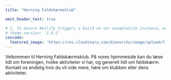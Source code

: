 ```yaml
---
title: "Herning Faldskærmsklub"

omit_header_text: true

# 1. To ensure Netlify triggers a build on our exampleSite instance, we need to change a file in the exampleSite directory.
# theme_version: '2.8.2'
cascade:
  featured_image: 'https://res.cloudinary.com/dzanurchx/image/upload/f_auto/v1666304126/hfksource/images/loop_mdbrb5.png'
---
```

Velkommen til Herning Faldskærmsklub. På vores hjemmeside kan du læse lidt om foreningen, hvilke aktiviteter vi har, og generelt lidt om faldskærm. Kontakt os endelig hvis du vil vide mere, høre om klubben eller dens aktiviteter.